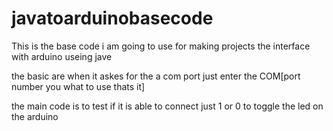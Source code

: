 # javatoarduinobasecode

This is the base code i am going to use for making projects the interface with arduino useing jave

the basic are when it askes for the a com port just enter the COM[port number you what to use thats it]

the main code is to test if it is able to connect just 1 or 0 to toggle the led on the arduino
